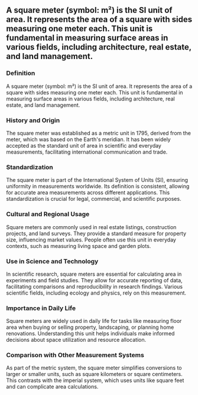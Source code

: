 ## A square meter (symbol: m²) is the SI unit of area. It represents the area of a square with sides measuring one meter each. This unit is fundamental in measuring surface areas in various fields, including architecture, real estate, and land management.

### Definition
A square meter (symbol: m²) is the SI unit of area. It represents the area of a square with sides measuring one meter each. This unit is fundamental in measuring surface areas in various fields, including architecture, real estate, and land management.

### History and Origin
The square meter was established as a metric unit in 1795, derived from the meter, which was based on the Earth's meridian. It has been widely accepted as the standard unit of area in scientific and everyday measurements, facilitating international communication and trade.

### Standardization
The square meter is part of the International System of Units (SI), ensuring uniformity in measurements worldwide. Its definition is consistent, allowing for accurate area measurements across different applications. This standardization is crucial for legal, commercial, and scientific purposes.

### Cultural and Regional Usage
Square meters are commonly used in real estate listings, construction projects, and land surveys. They provide a standard measure for property size, influencing market values. People often use this unit in everyday contexts, such as measuring living space and garden plots.

### Use in Science and Technology
In scientific research, square meters are essential for calculating area in experiments and field studies. They allow for accurate reporting of data, facilitating comparisons and reproducibility in research findings. Various scientific fields, including ecology and physics, rely on this measurement.

### Importance in Daily Life
Square meters are widely used in daily life for tasks like measuring floor area when buying or selling property, landscaping, or planning home renovations. Understanding this unit helps individuals make informed decisions about space utilization and resource allocation.

### Comparison with Other Measurement Systems
As part of the metric system, the square meter simplifies conversions to larger or smaller units, such as square kilometers or square centimeters. This contrasts with the imperial system, which uses units like square feet and can complicate area calculations.

